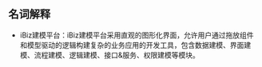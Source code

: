 ## 名词解释

- iBiz建模平台：iBiz建模平台采用直观的图形化界面，允许用户通过拖放组件和模型驱动的逻辑构建复杂的业务应用的开发工具，包含数据建模、界面建模、流程建模、逻辑建模、接口&服务、权限建模等模块。
